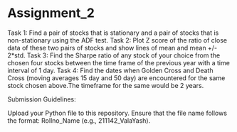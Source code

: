 # Assignment_2

Task 1: Find a pair of stocks that is stationary and a pair of stocks that is non-stationary using the ADF test.
Task 2: Plot Z score of the ratio of close data of these two pairs of stocks and show lines of mean and mean +/- 2*std.
Task 3: Find the Sharpe ratio of any stock of your choice from the chosen four stocks between the time frame of the previous year with a time interval of 1 day.
Task 4: Find the dates when Golden Cross and Death Cross (moving averages 15 day and 50 day) are encountered for the same stock chosen above.The timeframe for the same would be 2 years.

Submission Guidelines:

Upload your Python file to this repository.
Ensure that the file name follows the format: Rollno_Name (e.g., 211142_ValaYash).

